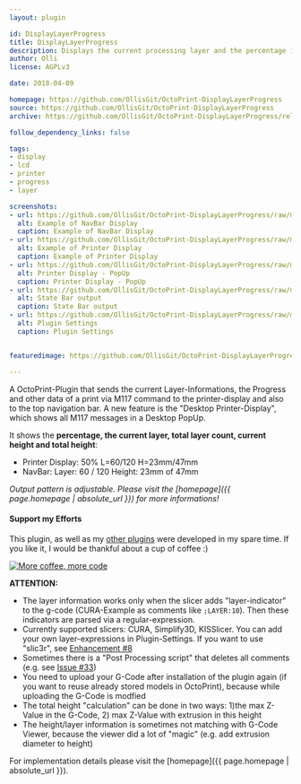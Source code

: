 ```yaml
---
layout: plugin

id: DisplayLayerProgress
title: DisplayLayerProgress 
description: Displays the current processing layer and the percentage in "Printer-Display" and in top "NavBar"
author: Olli
license: AGPLv3

date: 2018-04-09

homepage: https://github.com/OllisGit/OctoPrint-DisplayLayerProgress
source: https://github.com/OllisGit/OctoPrint-DisplayLayerProgress
archive: https://github.com/OllisGit/OctoPrint-DisplayLayerProgress/releases/latest/download/master.zip

follow_dependency_links: false

tags:
- display
- lcd
- printer
- progress
- layer

screenshots:
- url: https://github.com/OllisGit/OctoPrint-DisplayLayerProgress/raw/master/screenshots/navbar.jpg
  alt: Example of NavBar Display
  caption: Example of NavBar Display
- url: https://github.com/OllisGit/OctoPrint-DisplayLayerProgress/raw/master/screenshots/example-printer-display.jpg
  alt: Example of Printer Display
  caption: Example of Printer Display
- url: https://github.com/OllisGit/OctoPrint-DisplayLayerProgress/raw/master/screenshots/printerDisplay_popup.jpg
  alt: Printer Display - PopUp
  caption: Printer Display - PopUp
- url: https://github.com/OllisGit/OctoPrint-DisplayLayerProgress/raw/master/screenshots/statebar.jpg
  alt: State Bar output
  caption: State Bar output
- url: https://github.com/OllisGit/OctoPrint-DisplayLayerProgress/raw/master/screenshots/plugin_settings.jpg
  alt: Plugin Settings
  caption: Plugin Settings


featuredimage: https://github.com/OllisGit/OctoPrint-DisplayLayerProgress/raw/master/screenshots/navbar.jpg

---
```


A OctoPrint-Plugin that sends the current Layer-Informations, the Progress and other data of a print via M117 command to the printer-display and also to the top navigation bar.
A new feature is the "Desktop Printer-Display", which shows all M117 messages in a Desktop PopUp.

It shows the **percentage, the current layer, total layer count, current height and total height**:

- Printer Display: 50% L=60/120 H=23mm/47mm  
- NavBar: Layer: 60 / 120 Height: 23mm of 47mm

*Output pattern is adjustable. Please visit the [homepage]({{ page.homepage | absolute_url }}) for more informations!*

#### Support my Efforts

This plugin, as well as my [other plugins](https://github.com/OllisGit/) were developed in my spare time.
If you like it, I would be thankful about a cup of coffee :) 

[![More coffee, more code](https://img.shields.io/badge/Donate-PayPal-green.svg)](https://www.paypal.com/cgi-bin/webscr?cmd=_s-xclick&hosted_button_id=2BJP2XFEKNG9J&source=url)

**ATTENTION:** 
- The layer information works only when the slicer adds "layer-indicator" to the g-code (CURA-Example as comments like ```;LAYER:10```). Then these indicators are parsed via a regular-expression.
- Currently supported slicers: CURA, Simplify3D, KISSlicer. You can add your own layer-expressions in Plugin-Settings.
If you want to use "slic3r", see [Enhancement #8](https://github.com/OllisGit/OctoPrint-DisplayLayerProgress/issues/8)
- Sometimes there is a "Post Processing script" that deletes all comments (e.g. see [Issue #33](https://github.com/OllisGit/OctoPrint-DisplayLayerProgress/issues/33))
- You need to upload your G-Code after installation of the plugin again (if you want to reuse already stored models in OctoPrint), because while uploading the G-Code is modfied
- The total height "calculation" can be done in two ways: 1)the max Z-Value in the G-Code, 2) max Z-Value with extrusion in this height
- The height/layer information is sometimes not matching with G-Code Viewer, because the viewer did a lot of "magic" (e.g. add extrusion diameter to height)


For implementation details please visit the [homepage]({{ page.homepage | absolute_url }}).

